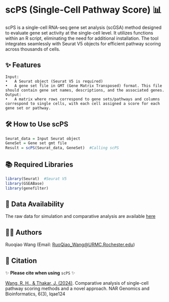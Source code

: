 # scPS (Single-Cell Pathway Score) 📊

scPS is a single-cell RNA-seq gene set analysis (scGSA) method designed to evaluate gene set activity at the single-cell level. It utilizes functions within an R script, eliminating the need for additional installation. The tool integrates seamlessly with Seurat V5 objects for efficient pathway scoring across thousands of cells.

## ✨ Features
	Input:
	•	A Seurat object (Seurat V5 is required)
	•	A gene set file in GMT (Gene Matrix Transposed) format. This file should contain gene set names, descriptions, and the associated genes.
	Output:
	•	A matrix where rows correspond to gene sets/pathways and columns correspond to single cells, with each cell assigned a score for each gene set or pathway.

## 🛠️ How to Use scPS
```R
Seurat_data = Input Seurat object  
GeneSet = Gene set gmt file  
Result = scPS(Seurat_data, GeneSet)  #Calling scPS  
```

## 📚 Required Libraries
```R
library(Seurat)  #Seurat V5
library(GSEABase)
library(genefilter)
```

## 🔗 Data Availability

The raw data for simulation and comparative analysis are available [here](https://drive.google.com/drive/folders/1Gvp4ydnJbHZEDIxLjyt0xrQcbMziwDBF?usp=drive_link)

## 👩‍🔬 Authors

Ruoqiao Wang (Email: RuoQiao_Wang@URMC.Rochester.edu)

## 📄 Citation

:sparkles: **Please cite when using** `scPS` :sparkles:

[Wang, R. H., & Thakar, J. (2024)](https://academic.oup.com/nargab/article/6/3/lqae124/7770961). Comparative analysis of single-cell pathway scoring methods and a novel approach. NAR Genomics and Bioinformatics, 6(3), lqae124


